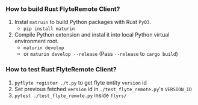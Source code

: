 ### How to build Rust FlyteRemote Client?
1. Instal `matruin` to build Python packages with Rust `PyO3`.
    - `pip install maturin`
2. Compile Python extension and instal it into local Python virtual environment root.
    - `maturin develop`
    - or `maturin develop --release` (Pass `--release` to `cargo build`)

### How to test Rust FlyteRemote Client?
1. `pyflyte register ./t.py` to get flyte entity `version` id
2. Set previous fetched `version` id in `./test_flyte_remote.py`'s `VERSION_ID`
2. `pytest ./test_flyte_remote.py` inside `flyrs/`